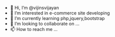 - 👋 Hi, I’m @vijinsvijayan
- 👀 I’m interested in e-commerce site developing
- 🌱 I’m currently learning php,jquery,bootstrap
- 💞️ I’m looking to collaborate on ...
- 📫 How to reach me ...

<!---
vijinsvijayan/vijinsvijayan is a ✨ special ✨ repository because its `README.md` (this file) appears on your GitHub profile.
You can click the Preview link to take a look at your changes.
--->
